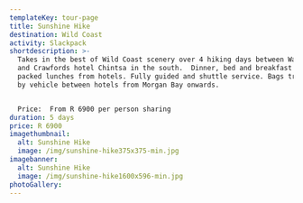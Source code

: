 ```yaml
---
templateKey: tour-page
title: Sunshine Hike
destination: Wild Coast
activity: Slackpack
shortdescription: >-
  Takes in the best of Wild Coast scenery over 4 hiking days between Wavecrest
  and Crawfords hotel Chintsa in the south.  Dinner, bed and breakfast with
  packed lunches from hotels. Fully guided and shuttle service. Bags transported
  by vehicle between hotels from Morgan Bay onwards.


  Price:  From R 6900 per person sharing
duration: 5 days
price: R 6900
imagethumbnail:
  alt: Sunshine Hike
  image: /img/sunshine-hike375x375-min.jpg
imagebanner:
  alt: Sunshine Hike
  image: /img/sunshine-hike1600x596-min.jpg
photoGallery:  
---
```


